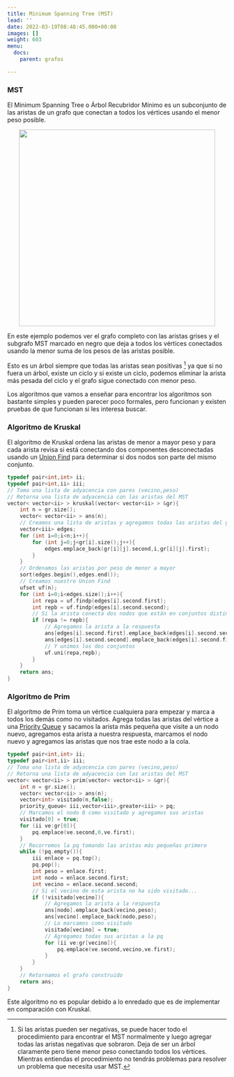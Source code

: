 ```yaml
---
title: Minimum Spanning Tree (MST)
lead: ''
date: 2022-03-19T08:48:45.000+00:00
images: []
weight: 603
menu:
  docs:
    parent: grafos

---
```


### MST

El Minimum Spanning Tree o Árbol Recubridor Mínimo es un subconjunto de las aristas de un grafo que conectan a todos los vértices usando el menor peso posible.

<center> <img class="invertible" src="../mst.png" width="450"/> </center>

En este ejemplo podemos ver el grafo completo con las aristas grises y el subgrafo MST marcado en negro que deja a todos los vértices conectados usando la menor suma de los pesos de las aristas posible.

Esto es un árbol siempre que todas las aristas sean positivas [^1] ya que si no fuera un árbol, existe un ciclo y si existe un ciclo, podemos eliminar la arista más pesada del ciclo y el grafo sigue conectado con menor peso.

Los algoritmos que vamos a enseñar para encontrar los algoritmos son bastante simples y pueden parecer poco formales, pero funcionan y existen pruebas de que funcionan si les interesa buscar.
 
### Algoritmo de Kruskal

El algoritmo de Kruskal ordena las aristas de menor a mayor peso y para cada arista revisa si está conectando dos componentes desconectadas usando un [Union Find](https://uchile.progcomp.cl/docs/ds/unionfind/) para determinar si dos nodos son parte del mismo conjunto.

```c++
typedef pair<int,int> ii;
typedef pair<int,ii> iii;
// Toma una lista de adyacencia con pares (vecino,peso)
// Retorna una lista de adyacencia con las aristas del MST
vector< vector<ii> > kruskal(vector< vector<ii> > &gr){
	int n = gr.size();
	vector< vector<ii> > ans(n);
	// Creamos una lista de aristas y agregamos todas las aristas del grafo
	vector<iii> edges;
	for (int i=0;i<n;i++){
		for (int j=0;j<gr[i].size();j++){
			edges.emplace_back(gr[i][j].second,i,gr[i][j].first);
		}
	}
	// Ordenamos las aristas por peso de menor a mayor
	sort(edges.begin(),edges.end());
	// Creamos nuestro Union Find
	ufset uf(n);
	for (int i=0;i<edges.size();i++){
		int repa = uf.findp(edges[i].second.first);
		int repb = uf.findp(edges[i].second.second);
		// Si la arista conecta dos nodos que están en conjuntos distintos
		if (repa != repb){
			// Agregamos la arista a la respuesta
			ans[edges[i].second.first].emplace_back(edges[i].second.second,edges[i].first);
			ans[edges[i].second.second].emplace_back(edges[i].second.first,edges[i].first);
			// Y unimos los dos conjuntos
			uf.uni(repa,repb);
		}
	}
	return ans;
}
```

### Algoritmo de Prim

El algoritmo de Prim toma un vértice cualquiera para empezar y marca a todos los demás como no visitados. Agrega todas las aristas del vértice a una [Priority Queue](https://uchile.progcomp.cl/docs/stl/priority_queue/) y sacamos la arista más pequeña que visite a un nodo nuevo, agregamos esta arista a nuestra respuesta, marcamos el nodo nuevo y agregamos las aristas que nos trae este nodo a la cola.

```c++
typedef pair<int,int> ii;
typedef pair<int,ii> iii;
// Toma una lista de adyacencia con pares (vecino,peso)
// Retorna una lista de adyacencia con las aristas del MST
vector< vector<ii> > prim(vector< vector<ii> > &gr){
    int n = gr.size();
    vector< vector<ii> > ans(n);
    vector<int> visitado(n,false);
    priority_queue< iii,vector<iii>,greater<iii> > pq;
    // Marcamos el nodo 0 como visitado y agregamos sus aristas
    visitado[0] = true;
    for (ii ve:gr[0]){
        pq.emplace(ve.second,0,ve.first);
    }
    // Recorremos la pq tomando las aristas más pequeñas primero
    while (!pq.empty()){
        iii enlace = pq.top();
        pq.pop();
        int peso = enlace.first;
        int nodo = enlace.second.first;
        int vecino = enlace.second.second;
        // Si el vecino de esta arista no ha sido visitado...
        if (!visitado[vecino]){
            // Agregamos la arista a la respuesta
            ans[nodo].emplace_back(vecino,peso);
            ans[vecino].emplace_back(nodo,peso);
            // Lo marcamos como visitado
            visitado[vecino] = true;
            // Agregamos todas sus aristas a la pq
            for (ii ve:gr[vecino]){
                pq.emplace(ve.second,vecino,ve.first);
            }
        }
    }
    // Retornamos el grafo construido
    return ans;
}
```

Este algoritmo no es popular debido a lo enredado que es de implementar en comparación con Kruskal.

[^1]: Si las aristas pueden ser negativas, se puede hacer todo el procedimiento para encontrar el MST normalmente y luego agregar todas las aristas negativas que sobraron. Deja de ser un árbol claramente pero tiene menor peso conectando todos los vértices. Mientras entiendas el procedimiento no tendrás problemas para resolver un problema que necesita usar MST.

                              